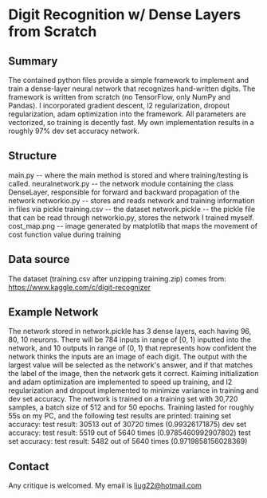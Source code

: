 # Digit Recognition w/ Dense Layers from Scratch

## Summary
The contained python files provide a simple framework to implement and train a dense-layer neural network that recognizes hand-written digits. The framework is written from scratch (no TensorFlow, only NumPy and Pandas). I incorporated gradient descent, l2 regularization, dropout regularization, adam optimization into the framework. All parameters are vectorized, so training is decently fast. My own implementation results in a roughly 97% dev set accuracy network. 

## Structure
main.py -- where the main method is stored and where training/testing is called. 
neuralnetwork.py -- the network module containing the class DenseLayer, responsible for forward and backward propagation of the network
networkio.py -- stores and reads network and training information in files via pickle
training.csv -- the dataset
network.pickle -- the pickle file that can be read through networkio.py, stores the network I trained myself.
cost_map.png -- image generated by matplotlib that maps the movement of cost function value during training

## Data source
The dataset (training.csv after unzipping training.zip) comes from: https://www.kaggle.com/c/digit-recognizer

## Example Network
The network stored in network.pickle has 3 dense layers, each having 96, 80, 10 neurons. There will be 784 inputs in range of [0, 1) inputted into the network, and 10 outputs in range of (0, 1) that represents how confident the network thinks the inputs are an image of each digit. The output with the largest value will be selected as the network's answer, and if that matches the label of the image, then the network gets it correct. 
Kaiming initialization and adam optimization are implemented to speed up training, and l2 regularization and dropout implemented to minimize variance in training and dev set accuracy. The network is trained on a training set with 30,720 samples, a batch size of 512 and for 50 epochs. Training lasted for roughly 55s on my PC, and the following test results are printed:
  training set accuracy:
  test result: 30513 out of 30720 times (0.99326171875)
  dev set accuracy:
  test result: 5519 out of 5640 times (0.9785460992907802)
  test set accuracy:
  test result: 5482 out of 5640 times (0.9719858156028369)

## Contact
Any critique is welcomed. My email is liug22@hotmail.com
